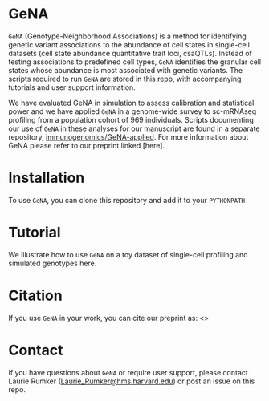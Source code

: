# GeNA
`GeNA` (Genotype-Neighborhood Associations) is a method for identifying genetic variant associations to the abundance of cell states in single-cell datasets (cell state abundance quantitative trait loci, csaQTLs). Instead of testing associations to predefined cell types, `GeNA` identifies the granular cell states whose abundance is most associated with genetic variants. The scripts required to run `GeNA` are stored in this repo, with accompanying tutorials and user support information.

We have evaluated GeNA in simulation to assess calibration and statistical power and we have applied `GeNA` in a genome-wide survey to sc-mRNAseq profiling from a population cohort of 969 individuals. Scripts documenting our use of `GeNA` in these analyses for our manuscript are found in a separate repository, [immunogenomics/GeNA-applied](https://github.com/immunogenomics/GeNA-applied/). For more information about GeNA please refer to our preprint linked [here].

# Installation
To use `GeNA`, you can clone this repository and add it to your `PYTHONPATH`

# Tutorial
We illustrate how to use `GeNA` on a toy dataset of single-cell profiling and simulated genotypes here.

# Citation
If you use `GeNA` in your work, you can cite our preprint as: <>

# Contact
If you have questions about `GeNA` or require user support, please contact Laurie Rumker (Laurie_Rumker@hms.harvard.edu) or post an issue on this repo.
